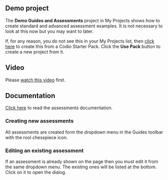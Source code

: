 ## Demo project
The **Demo Guides and Assessments** project in My Projects shows how to create standard and advanced assessment examples. It is not necessary to look at this now but you may want to later.

If, for any reason, you do not see this in your My Projects list, then [click here](https://codio.com/home/starter-packs/cc68d38b-b0ea-4825-9814-46a3594c2b11/) to create this from a Codio Starter Pack. Click the **Use Pack** button to create a new project from it.

## Video
Please [watch this video](https://vimeo.com/200593173) first.

## Documentation
[Click here](https://codio.com/docs/content/authoring/assessments/) to read the assessments documentation.

### Creating new assessments
All assessments are created form the dropdown menu in the Guides toolbar with the rool chesspiece icon.

### Editing an existing assessment
If an assessment is already shown on the page then you must edit it from the same dropdown menu. The existing ones will be listed at the bottom. Click on it to open the dialog.

